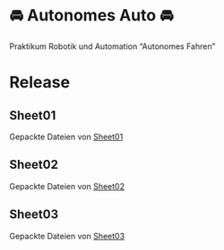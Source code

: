 # 🚘 Autonomes Auto 🚘
Praktikum Robotik und Automation “Autonomes Fahren”

# Release
## Sheet01
Gepackte Dateien von [Sheet01](https://github.com/Vincent1334/Robotic_car/releases/tag/Sheet01)
## Sheet02
Gepackte Dateien von [Sheet02](https://github.com/Vincent1334/Robotic_car/releases/tag/Sheet02)
## Sheet03
Gepackte Dateien von [Sheet03](https://github.com/Vincent1334/Robotic_car/releases/tag/Sheet03)
